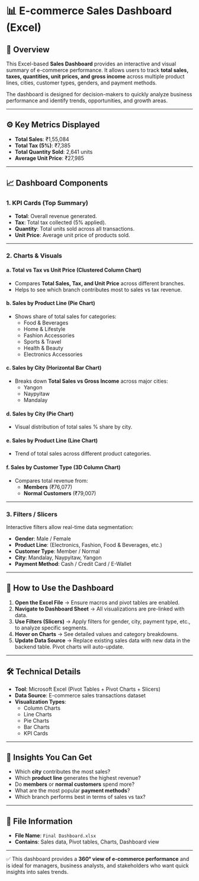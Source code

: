 # 📊 E-commerce Sales Dashboard (Excel)

## 📝 Overview
This Excel-based **Sales Dashboard** provides an interactive and visual summary of e-commerce performance. It allows users to track **total sales, taxes, quantities, unit prices, and gross income** across multiple product lines, cities, customer types, genders, and payment methods.  

The dashboard is designed for decision-makers to quickly analyze business performance and identify trends, opportunities, and growth areas.  

---

## ⚙️ Key Metrics Displayed
- **Total Sales**: ₹1,55,084  
- **Total Tax (5%)**: ₹7,385  
- **Total Quantity Sold**: 2,641 units  
- **Average Unit Price**: ₹27,985  

---

## 📈 Dashboard Components

### 1. **KPI Cards (Top Summary)**
- **Total**: Overall revenue generated.  
- **Tax**: Total tax collected (5% applied).  
- **Quantity**: Total units sold across all transactions.  
- **Unit Price**: Average unit price of products sold.  

---

### 2. **Charts & Visuals**

#### a. **Total vs Tax vs Unit Price (Clustered Column Chart)**
- Compares **Total Sales, Tax, and Unit Price** across different branches.  
- Helps to see which branch contributes most to sales vs tax revenue.  

#### b. **Sales by Product Line (Pie Chart)**
- Shows share of total sales for categories:
  - Food & Beverages  
  - Home & Lifestyle  
  - Fashion Accessories  
  - Sports & Travel  
  - Health & Beauty  
  - Electronics Accessories  

#### c. **Sales by City (Horizontal Bar Chart)**
- Breaks down **Total Sales vs Gross Income** across major cities:
  - Yangon  
  - Naypyitaw  
  - Mandalay  

#### d. **Sales by City (Pie Chart)**
- Visual distribution of total sales % share by city.  

#### e. **Sales by Product Line (Line Chart)**
- Trend of total sales across different product categories.  

#### f. **Sales by Customer Type (3D Column Chart)**
- Compares total revenue from:
  - **Members** (₹76,077)  
  - **Normal Customers** (₹79,007)  

---

### 3. **Filters / Slicers**
Interactive filters allow real-time data segmentation:
- **Gender**: Male / Female  
- **Product Line**: (Electronics, Fashion, Food & Beverages, etc.)  
- **Customer Type**: Member / Normal  
- **City**: Mandalay, Naypyitaw, Yangon  
- **Payment Method**: Cash / Credit Card / E-Wallet  

---

## 🚀 How to Use the Dashboard
1. **Open the Excel File** → Ensure macros and pivot tables are enabled.  
2. **Navigate to Dashboard Sheet** → All visualizations are pre-linked with data.  
3. **Use Filters (Slicers)** → Apply filters for gender, city, payment type, etc., to analyze specific segments.  
4. **Hover on Charts** → See detailed values and category breakdowns.  
5. **Update Data Source** → Replace existing sales data with new data in the backend table. Pivot charts will auto-update.  

---

## 🛠️ Technical Details
- **Tool**: Microsoft Excel (Pivot Tables + Pivot Charts + Slicers)  
- **Data Source**: E-commerce sales transactions dataset  
- **Visualization Types**:
  - Column Charts  
  - Line Charts  
  - Pie Charts  
  - Bar Charts  
  - KPI Cards  

---

## 📌 Insights You Can Get
- Which **city** contributes the most sales?  
- Which **product line** generates the highest revenue?  
- Do **members** or **normal customers** spend more?  
- What are the most popular **payment methods**?  
- Which branch performs best in terms of sales vs tax?  

---

## 📂 File Information
- **File Name**: `Final Dashboard.xlsx`  
- **Contains**: Sales data, Pivot tables, Charts, Dashboard view  

---

✅ This dashboard provides a **360° view of e-commerce performance** and is ideal for managers, business analysts, and stakeholders who want quick insights into sales trends.  
